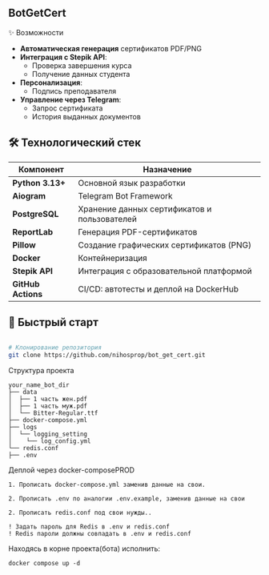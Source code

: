 ## BotGetCert
✨ Возможности

- **Автоматическая генерация** сертификатов PDF/PNG
- **Интеграция с Stepik API**:
  - Проверка завершения курса
  - Получение данных студента
- **Персонализация**:
  - Подпись преподавателя
- **Управление через Telegram**:
  - Запрос сертификата
  - История выданных документов

## 🛠 Технологический стек

| Компонент          | Назначение                                                                      |
|--------------------|---------------------------------------------------------------------------------|
| **Python 3.13+**   | Основной язык разработки                                                        |
| **Aiogram**        | Telegram Bot Framework                                                          |
| **PostgreSQL**     | Хранение данных сертификатов и пользователей                                    |
| **ReportLab**      | Генерация PDF-сертификатов                                                      |
| **Pillow**         | Создание графических сертификатов (PNG)                                         |
| **Docker**         | Контейнеризация                                                                 |
| **Stepik API**     | Интеграция с образовательной платформой                                         |
| **GitHub Actions** | CI/CD: автотесты и деплой на DockerHub                                          |

## 🚀 Быстрый старт

```bash

# Клонирование репозитория
git clone https://github.com/nihosprop/bot_get_cert.git
```
Структура проекта
```
your_name_bot_dir
├── data
│  ├── 1 часть жен.pdf
│  ├── 1 часть муж.pdf
│  └── Bitter-Regular.ttf
├── docker-compose.yml
├── logs
│  └── logging_setting
│    └── log_config.yml
└── redis.conf
├── .env
```

Деплой через docker-composePROD

```code
1. Прописать docker-compose.yml заменив данные на свои.

2. Прописать .env по аналогии .env.example, заменив данные на свои

2. Прописать redis.conf под свои нужды..

! Задать пароль для Redis в .env и redis.conf
! Redis пароли должны совпадать в .env и redis.conf
```

Находясь в корне проекта(бота) исполнить:
```code
docker compose up -d
```
